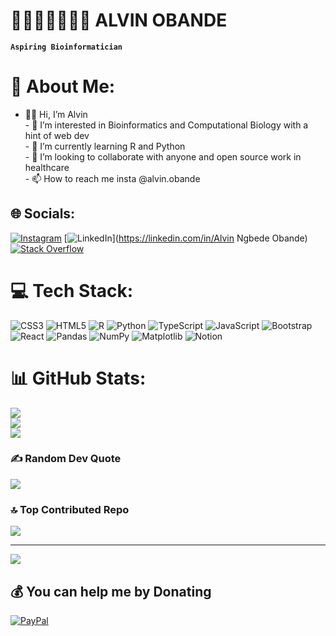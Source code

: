 # 🧬🧑🏽‍💻👨🏽‍🔬 ALVIN OBANDE

**`Aspiring Bioinformatician`**

# 💫 About Me:
- 👋🏾 Hi, I’m Alvin<br>- 🧫 I’m interested in Bioinformatics and Computational Biology with a hint of web dev<br>- 🌱 I’m currently learning R and Python<br>- 💞️ I’m looking to collaborate with anyone and open source work in healthcare<br>- 📫 How to reach me insta @alvin.obande


## 🌐 Socials:
[![Instagram](https://img.shields.io/badge/Instagram-%23E4405F.svg?logo=Instagram&logoColor=white)](https://instagram.com/alvin.obande) [![LinkedIn](https://img.shields.io/badge/LinkedIn-%230077B5.svg?logo=linkedin&logoColor=white)](https://linkedin.com/in/Alvin Ngbede Obande) [![Stack Overflow](https://img.shields.io/badge/-Stackoverflow-FE7A16?logo=stack-overflow&logoColor=white)](https://stackoverflow.com/users/user:20435941) 

# 💻 Tech Stack:
![CSS3](https://img.shields.io/badge/css3-%231572B6.svg?style=for-the-badge&logo=css3&logoColor=white) ![HTML5](https://img.shields.io/badge/html5-%23E34F26.svg?style=for-the-badge&logo=html5&logoColor=white) ![R](https://img.shields.io/badge/r-%23276DC3.svg?style=for-the-badge&logo=r&logoColor=white) ![Python](https://img.shields.io/badge/python-3670A0?style=for-the-badge&logo=python&logoColor=ffdd54) ![TypeScript](https://img.shields.io/badge/typescript-%23007ACC.svg?style=for-the-badge&logo=typescript&logoColor=white) ![JavaScript](https://img.shields.io/badge/javascript-%23323330.svg?style=for-the-badge&logo=javascript&logoColor=%23F7DF1E) ![Bootstrap](https://img.shields.io/badge/bootstrap-%238511FA.svg?style=for-the-badge&logo=bootstrap&logoColor=white) ![React](https://img.shields.io/badge/react-%2320232a.svg?style=for-the-badge&logo=react&logoColor=%2361DAFB) ![Pandas](https://img.shields.io/badge/pandas-%23150458.svg?style=for-the-badge&logo=pandas&logoColor=white) ![NumPy](https://img.shields.io/badge/numpy-%23013243.svg?style=for-the-badge&logo=numpy&logoColor=white) ![Matplotlib](https://img.shields.io/badge/Matplotlib-%23ffffff.svg?style=for-the-badge&logo=Matplotlib&logoColor=black) ![Notion](https://img.shields.io/badge/Notion-%23000000.svg?style=for-the-badge&logo=notion&logoColor=white)
# 📊 GitHub Stats:
![](https://github-readme-stats.vercel.app/api?username=Alveen-o&theme=shadow_blue&hide_border=false&include_all_commits=false&count_private=false)<br/>
![](https://github-readme-streak-stats.herokuapp.com/?user=Alveen-o&theme=shadow_blue&hide_border=false)<br/>
![](https://github-readme-stats.vercel.app/api/top-langs/?username=Alveen-o&theme=shadow_blue&hide_border=false&include_all_commits=false&count_private=false&layout=compact)

### ✍️ Random Dev Quote
![](https://quotes-github-readme.vercel.app/api?type=vetical&theme=tokyonight)

### 🔝 Top Contributed Repo
![](https://github-contributor-stats.vercel.app/api?username=Alveen-o&limit=5&theme=shadow_blue&combine_all_yearly_contributions=true)

---
[![](https://visitcount.itsvg.in/api?id=Alveen-o&icon=0&color=1)](https://visitcount.itsvg.in)

  ## 💰 You can help me by Donating
  [![PayPal](https://img.shields.io/badge/PayPal-00457C?style=for-the-badge&logo=paypal&logoColor=white)](https://paypal.me/alvinobande) 

  
<!-- Proudly created with GPRM ( https://gprm.itsvg.in ) -->

<!---
Alveen-o/Alveen-o is a ✨ special ✨ repository because its `README.md` (this file) appears on your GitHub profile.
You can click the Preview link to take a look at your changes.
--->
